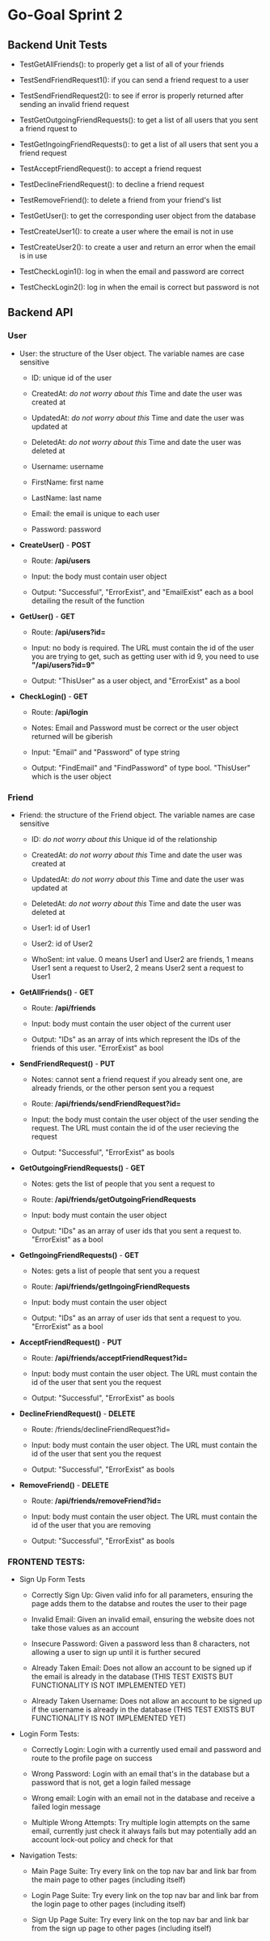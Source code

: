# Go-Goal Sprint 2

## Backend Unit Tests

- TestGetAllFriends(): to properly get a list of all of your friends

- TestSendFriendRequest1(): if you can send a friend request to a user

- TestSendFriendRequest2(): to see if error is properly returned after sending an invalid friend request

- TestGetOutgoingFriendRequests(): to get a list of all users that you sent a friend rquest to

- TestGetIngoingFriendRequests(): to get a list of all users that sent you a friend request

- TestAcceptFriendRequest(): to accept a friend request

- TestDeclineFriendRequest(): to decline a friend request

- TestRemoveFriend(): to delete a friend from your friend's list

- TestGetUser(): to get the corresponding user object from the database

- TestCreateUser1(): to create a user where the email is not in use

- TestCreateUser2(): to create a user and return an error when the email is in use

- TestCheckLogin1(): log in when the email and password are correct

- TestCheckLogin2(): log in when the email is correct but password is not

## Backend API
### User
- User: the structure of the User object. The variable names are case sensitive

  - ID: unique id of the user
  
  - CreatedAt: *do not worry about this* Time and date the user was created at
  
  - UpdatedAt: *do not worry about this* Time and date the user was updated at
  
  - DeletedAt: *do not worry about this* Time and date the user was deleted at
  
  - Username: username
  
  - FirstName: first name
  
  - LastName: last name
  
  - Email: the email is unique to each user
  
  - Password: password
  
- __CreateUser()__ - __POST__

  - Route: __/api/users__
  
  - Input: the body must contain user object
  
  - Output: "Successful", "ErrorExist", and "EmailExist" each as a bool detailing the result of the function

- __GetUser()__ - __GET__

  - Route: __/api/users?id=__
  
  - Input: no body is required. The URL must contain the id of the user you are trying to get, such as getting user with id 9, you need to use __"/api/users?id=9"__
  
  - Output: "ThisUser" as a user object, and "ErrorExist" as a bool

- __CheckLogin()__ - __GET__

  - Route: __/api/login__ 

  - Notes: Email and Password must be correct or the user object returned will be giberish

  - Input: "Email" and "Password" of type string

  - Output: "FindEmail" and "FindPassword" of type bool. "ThisUser" which is the user object
  
### Friend
- Friend: the structure of the Friend object. The variable names are case sensitive

  - ID: *do not worry about this* Unique id of the relationship
  
  - CreatedAt: *do not worry about this* Time and date the user was created at
  
  - UpdatedAt: *do not worry about this* Time and date the user was updated at
  
  - DeletedAt: *do not worry about this* Time and date the user was deleted at
  
  - User1: id of User1
  
  - User2: id of User2
  
  - WhoSent: int value. 0 means User1 and User2 are friends, 1 means User1 sent a request to User2, 2 means User2 sent a request to User1
  
- __GetAllFriends()__ - __GET__

  - Route: __/api/friends__
  
  - Input: body must contain the user object of the current user
  
  - Output: "IDs" as an array of ints which represent the IDs of the friends of this user. "ErrorExist" as bool
  
- __SendFriendRequest()__ - __PUT__

  - Notes: cannot sent a friend request if you already sent one, are already friends, or the other person sent you a request
  
  - Route: __/api/friends/sendFriendRequest?id=__
  
  - Input: the body must contain the user object of the user sending the request. The URL must contain the id of the user recieving the request
  
  - Output: "Successful", "ErrorExist" as bools
  
- __GetOutgoingFriendRequests()__ - __GET__

  - Notes: gets the list of people that you sent a request to
  
  - Route: __/api/friends/getOutgoingFriendRequests__
  
  - Input: body must contain the user object
  
  - Output: "IDs" as an array of user ids that you sent a request to. "ErrorExist" as a bool
  
- __GetIngoingFriendRequests()__ - __GET__

  - Notes: gets a list of people that sent you a request
  
  - Route: __/api/friends/getIngoingFriendRequests__
  
  - Input: body must contain the user object
  
  - Output: "IDs" as an array of user ids that sent a request to you. "ErrorExist" as a bool
  
- __AcceptFriendRequest()__ - __PUT__

  - Route: __/api/friends/acceptFriendRequest?id=__
  
  - Input: body must contain the user object. The URL must contain the id of the user that sent you the request

  - Output: "Successful", "ErrorExist" as bools

- __DeclineFriendRequest()__ - __DELETE__

  - Route: /friends/declineFriendRequest?id=
  
  - Input: body must contain the user object. The URL must contain the id of the user that sent you the request

  - Output: "Successful", "ErrorExist" as bools

- __RemoveFriend()__ - __DELETE__

  - Route: __/api/friends/removeFriend?id=__
  
  - Input: body must contain the user object. The URL must contain the id of the user that you are removing

  - Output: "Successful", "ErrorExist" as bools
### FRONTEND TESTS:
 - Sign Up Form Tests

   - Correctly Sign Up: Given valid info for all parameters, ensuring the page adds them to the databse and routes the user to their page

   - Invalid Email: Given an invalid email, ensuring the website does not take those values as an account

   - Insecure Password: Given a password less than 8 characters, not allowing a user to sign up until it is further secured

   - Already Taken Email: Does not allow an account to be signed up if the email is already in the database (THIS TEST EXISTS BUT FUNCTIONALITY IS NOT IMPLEMENTED YET)

   - Already Taken Username: Does not allow an account to be signed up if the username is already in the database (THIS TEST EXISTS BUT FUNCTIONALITY IS NOT IMPLEMENTED YET)


- Login Form Tests:

   - Correctly Login: Login with a currently used email and password and route to the profile page on success

   - Wrong Password: Login with an email that's in the database but a password that is not, get a login failed message

   - Wrong email: Login with an email not in the database and receive a failed login message

   - Multiple Wrong Attempts: Try multiple login attempts on the same email, currently just check it always fails but may potentially add an account lock-out policy and check for that


- Navigation Tests:

   - Main Page Suite: Try every link on the top nav bar and link bar from the main page to other pages (including itself)

   - Login Page Suite: Try every link on the top nav bar and link bar from the login page to other pages (including itself)

   - Sign Up Page Suite: Try every link on the top nav bar and link bar from the sign up page to other pages (including itself)
